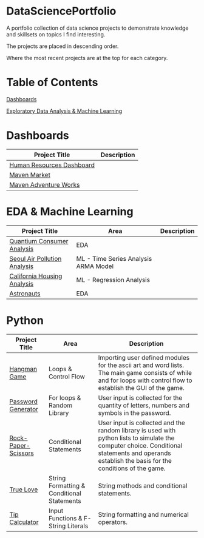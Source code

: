 # DataSciencePortfolio
A portfolio collection of data science projects to demonstrate knowledge and skillsets on topics I find interesting. 

The projects are placed in descending order. 


Where the most recent projects are at the top for each category. 

# Table of Contents
[Dashboards](#Dashboards)


[Exploratory Data Analysis & Machine Learning](#Exploratory-Data-Analysis-&-Machine-Learning)


# Dashboards

Project Title | Description 
--- | --- 
[Human Resources Dashboard](https://github.com/frantzalexander/Dashboard-HR) | 
[Maven Market](https://github.com/frantzalexander/Dashboard-Maven-Markets) |
[Maven Adventure Works](https://github.com/frantzalexander/Dashboard-Adventureworks) |
 


# EDA & Machine Learning

Project Title | Area | Description
--- | --- | ---
[Quantium Consumer Analysis](https://github.com/frantzalexander/Internship-Quantium) | EDA | 
[Seoul Air Pollution Analysis](https://github.com/frantzalexander/Seoul-Air-Analysis) | ML - Time Series Analysis ARMA Model | 
[California Housing Analysis](https://github.com/frantzalexander/California-Housing-Repo) | ML - Regression Analysis
[Astronauts](https://github.com/frantzalexander/Astronauts)| EDA | 





# Python
Project Title | Area | Description
--- | --- | ---
[Hangman Game](https://github.com/frantzalexander/hangman) | Loops & Control Flow | Importing user defined modules for the ascii art and word lists. The main game consists of while and for loops with control flow to establish the GUI of the game. 
[Password Generator](https://github.com/frantzalexander/Passgenerator) | For loops & Random Library | User input is collected for the quantity of letters, numbers and symbols in the password. 
[Rock-Paper-Scissors](https://github.com/frantzalexander/Rock-Paper-Scissors) | Conditional Statements | User input is collected and the random library is used with python lists to simulate the computer choice. Conditional statements and operands establish the basis for the conditions of the game.  
[True Love](https://github.com/frantzalexander/TrueLove/tree/main) | String Formatting & Conditional Statements | String methods and conditional statements.
[Tip Calculator](https://github.com/frantzalexander/TipCalculator/tree/main) | Input Functions & F-String Literals  | String formatting and numerical operators.
